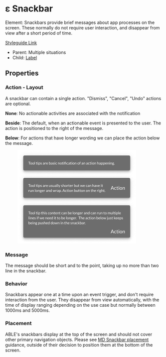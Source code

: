 # ε Snackbar

Element: Snackbars provide brief messages about app processes on the screen. These normally do not require user interaction, and disappear from view after a short period of time.

[Styleguide Link](https://zpl.io/b654OBK)

* Parent: Multiple situations
* Child: [Label](label.md)

## Properties

### Action - Layout

A snackbar can contain a single action. "Dismiss", "Cancel", "Undo" actions are optional.

**None**: No actionable activities are associated with the notification

**Beside**: The default, when an actionable event is presented to the user. The action is positioned to the right of the message.

**Below**: For actions that have longer wording we can place the action below the message.

<figure><img src="../../.gitbook/assets/Type (1).png" alt=""><figcaption></figcaption></figure>

### Message

The message should be short and to the point, taking up no more than two line in the snackbar.

### Behavior

Snackbars appear one at a time upon an event trigger, and don't require interaction from the user. They disappear from view automatically, with the time of display ranging depending on the use case but normally between 1000ms and 5000ms.

### Placement

ABLE's snackbars display at the top of the screen and should not cover other primary navigation objects. Please see [MD Snackbar placement](https://material.io/components/snackbars#placement) guidance, outside of their decision to position them at the bottom of the screen.
